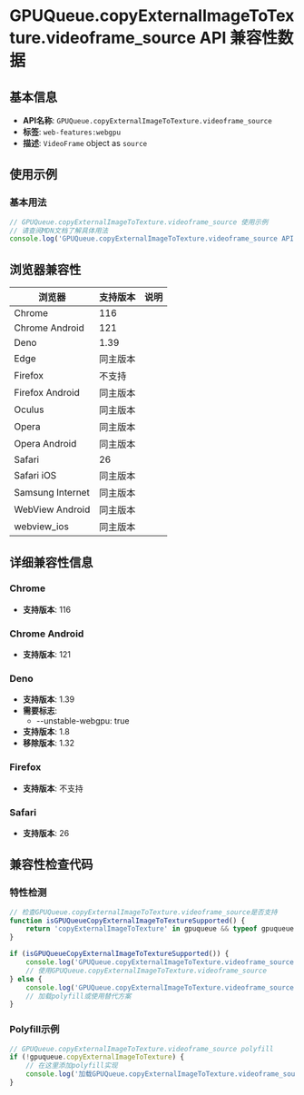 # GPUQueue.copyExternalImageToTexture.videoframe_source API 兼容性数据

## 基本信息

- **API名称**: `GPUQueue.copyExternalImageToTexture.videoframe_source`
- **标签**: `web-features:webgpu`
- **描述**: `VideoFrame` object as `source`

## 使用示例

### 基本用法

```javascript
// GPUQueue.copyExternalImageToTexture.videoframe_source 使用示例
// 请查阅MDN文档了解具体用法
console.log('GPUQueue.copyExternalImageToTexture.videoframe_source API');
```

## 浏览器兼容性

| 浏览器 | 支持版本 | 说明 |
|--------|----------|------|
| Chrome | 116 |  |
| Chrome Android | 121 |  |
| Deno | 1.39 |  |
| Edge | 同主版本 |  |
| Firefox | 不支持 |  |
| Firefox Android | 同主版本 |  |
| Oculus | 同主版本 |  |
| Opera | 同主版本 |  |
| Opera Android | 同主版本 |  |
| Safari | 26 |  |
| Safari iOS | 同主版本 |  |
| Samsung Internet | 同主版本 |  |
| WebView Android | 同主版本 |  |
| webview_ios | 同主版本 |  |

## 详细兼容性信息

### Chrome

- **支持版本**: 116

### Chrome Android

- **支持版本**: 121

### Deno

- **支持版本**: 1.39
- **需要标志**: 
  - --unstable-webgpu: true
- **支持版本**: 1.8
- **移除版本**: 1.32

### Firefox

- **支持版本**: 不支持

### Safari

- **支持版本**: 26

## 兼容性检查代码

### 特性检测

```javascript
// 检查GPUQueue.copyExternalImageToTexture.videoframe_source是否支持
function isGPUQueueCopyExternalImageToTextureSupported() {
    return 'copyExternalImageToTexture' in gpuqueue && typeof gpuqueue.copyExternalImageToTexture === 'function';
}

if (isGPUQueueCopyExternalImageToTextureSupported()) {
    console.log('GPUQueue.copyExternalImageToTexture.videoframe_source 支持');
    // 使用GPUQueue.copyExternalImageToTexture.videoframe_source
} else {
    console.log('GPUQueue.copyExternalImageToTexture.videoframe_source 不支持，需要polyfill');
    // 加载polyfill或使用替代方案
}
```

### Polyfill示例

```javascript
// GPUQueue.copyExternalImageToTexture.videoframe_source polyfill
if (!gpuqueue.copyExternalImageToTexture) {
    // 在这里添加polyfill实现
    console.log('加载GPUQueue.copyExternalImageToTexture.videoframe_source polyfill');
}
```

